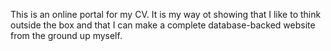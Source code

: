 This is an online portal for my CV. It is my way ot showing that I like to think outside the box and that I can make a complete database-backed website from the ground up myself.
